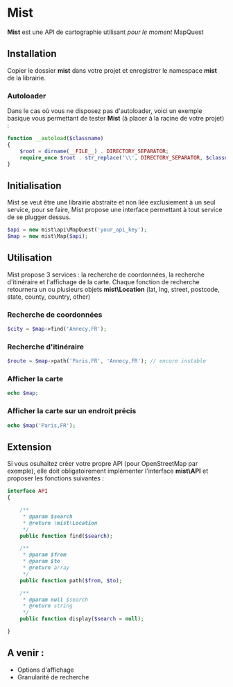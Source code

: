 # Mist

**Mist** est une API de cartographie utilisant *pour le moment* MapQuest


## Installation

Copier le dossier **mist** dans votre projet et enregistrer le namespace **mist** de la librairie.

### Autoloader

Dans le cas où vous ne disposez pas d'autoloader, voici un exemple basique vous permettant de tester **Mist** (à placer à la racine de votre projet) :

```php
function __autoload($classname)
{
    $root = dirname(__FILE__) . DIRECTORY_SEPARATOR;
    require_once $root . str_replace('\\', DIRECTORY_SEPARATOR, $classname) . '.php';
}
```


## Initialisation

Mist se veut être une librairie abstraite et non liée exclusiement à un seul service, pour se faire, Mist propose une interface permettant à tout service de se plugger dessus.

```php
$api = new mist\api\MapQuest('your_api_key');
$map = new mist\Map($api);
```


## Utilisation

Mist propose 3 services : la recherche de coordonnées, la recherche d'itinéraire et l'affichage de la carte.
Chaque fonction de recherche retournera un ou plusieurs objets **mist\Location** (lat, lng, street, postcode, state, county, country, other)

### Recherche de coordonnées

```php
$city = $map->find('Annecy,FR');
```

### Recherche d'itinéraire

```php
$route = $map->path('Paris,FR', 'Annecy,FR'); // encore instable
```

### Afficher la carte

```php
echo $map;
```

### Afficher la carte sur un endroit précis

```php
echo $map('Paris,FR');
```


## Extension

Si vous osuhaitez créer votre propre API (pour OpenStreetMap par exemple), elle doit obligatoirement implémenter l'interface **mist\API**
et proposer les fonctions suivantes :

```php
interface API
{

    /**
     * @param $search
     * @return \mist\Location
     */
    public function find($search);

    /**
     * @param $from
     * @param $to
     * @return array
     */
    public function path($from, $to);

    /**
     * @param null $search
     * @return string
     */
    public function display($search = null);

}
```


## A venir :

 * Options d'affichage
 * Granularité de recherche